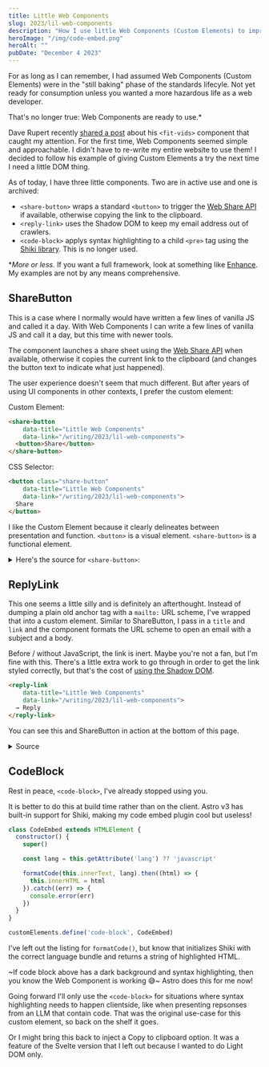 ```yaml
---
title: Little Web Components
slug: 2023/lil-web-components
description: "How I use little Web Components (Custom Elements) to improve my website"
heroImage: "/img/code-embed.png"
heroAlt: ""
pubDate: "December 4 2023"
---
```


For as long as I can remember, I had assumed Web Components (Custom Elements) were in the "still baking" phase of the standards lifecyle. Not yet ready for consumption unless you wanted a more hazardous life as a web developer.

That's no longer true: Web Components are ready to use.*

Dave Rupert recently [shared a post](https://daverupert.com/2023/10/fitvids-has-a-web-component-now/) about his `<fit-vids>` component that caught my attention. For the first time, Web Components seemed simple and approachable. I didn't have to re-write my entire website to use them! I decided to follow his example of giving Custom Elements a try the next time I need a little DOM thing.

As of today, I have three little components. Two are in active use and one is archived:

* `<share-button>` wraps a standard `<button>` to trigger the [Web Share API](https://developer.mozilla.org/en-US/docs/Web/API/Web_Share_API) if available, otherwise copying the link to the clipboard.
* `<reply-link>` uses the Shadow DOM to keep my email address out of crawlers.
* `<code-block>` applys syntax highlighting to a child `<pre>` tag using the [Shiki library](https://shiki.matsu.io/). This is no longer used.

\*_More or less._ If you want a full framework, look at something like [Enhance](https://enhance.dev/). My examples are not by any means comprehensive.

## ShareButton

This is a case where I normally would have written a few lines of vanilla JS and called it a day. With Web Components I can write a few lines of vanilla JS and call it a day, but this time with newer tools.

The component launches a share sheet using the [Web Share API](https://developer.mozilla.org/en-US/docs/Web/API/Web_Share_API) when available, otherwise it copies the current link to the clipboard (and changes the button text to indicate what just happened).

The user experience doesn't seem that much different. But after years of using UI components in other contexts, I prefer the custom element:

Custom Element:
```html
<share-button
    data-title="Little Web Components"
    data-link="/writing/2023/lil-web-components">
  <button>Share</button>
</share-button>
```

CSS Selector:
```html
<button class="share-button"
    data-title="Little Web Components"
    data-link="/writing/2023/lil-web-components">
  Share
</button>
```

I like the Custom Element because it clearly delineates between presentation and function. `<button>` is a visual element. `<share-button>` is a functional element.

<details>
<summary>Here's the source for <code>&lt;share-button></code>:</summary>

```ts
class ShareButton extends HTMLElement {
  constructor() {
    super();

    const { title, link, description } = this.dataset;
    if (!link) return;

    const $button = this.querySelector("button");
    if (!$button) return;

    $button.addEventListener("click", () => {
      if ("share" in navigator) {
        share()
      } else if ("clipboard" in navigator) {
        copyToClipboard()
      }
    });

    function share() {
      // call navigator.share()
    }

    function copyToClipboard() {
      // call navigator.clipboard.writeText()
      // swap the button text
    }
  }
}

customElements.define("share-button", ShareButton);
```
</details>

## ReplyLink

This one seems a little silly and is definitely an afterthought. Instead of dumping a plain old anchor tag with a `mailto:` URL scheme, I've wrapped that into a custom element. Similar to ShareButton, I pass in a `title` and `link` and the component formats the URL scheme to open an email with a subject and a body.

Before / without JavaScript, the link is inert. Maybe you're not a fan, but I'm fine with this. There's a little extra work to go through in order to get the link styled correctly, but that's the cost of [using the Shadow DOM](https://developer.mozilla.org/en-US/docs/Web/API/Web_components/Using_shadow_DOM).


```html
<reply-link
    data-title="Little Web Components"
    data-link="/writing/2023/lil-web-components">
  → Reply
</reply-link>
```

You can see this and ShareButton in action at the bottom of this page.

<details>
<summary>Source</summary>

```js
class ReplyLink extends HTMLElement {
  constructor() {
    super();
  }
  connectedCallback() {
    const { title, link } = this.dataset;
    if (!link) return;

    const shadow = this.attachShadow({ mode: "closed" });
    const subject = encodeURIComponent(`Re: ${title}`);
    const body = encodeURIComponent(`\n\nLink to: ${link}\n`)

    const style = document.createElement("style");
    style.textContent = `
      a {
        color: var(--text-dim);
        text-decoration: none;
      }
      a:hover {
        text-decoration: underline;
        text-underline-offset: 2px;
      }
    `;

    const a = document.createElement("a");
    a.setAttribute("href", `mailto:test@example.com?subject=${subject}&body=${body}`);
    a.innerHTML = "→ Reply";

    shadow.append(style, a)
  }
}

customElements.define("reply-link", ReplyLink);
```
</details>


## CodeBlock

Rest in peace, `<code-block>`, I've already stopped using you.

It is better to do this at build time rather than on the client. Astro v3 has built-in support for Shiki, making my code embed plugin cool but useless!

```js
class CodeEmbed extends HTMLElement {
  constructor() {
    super()

    const lang = this.getAttribute('lang') ?? 'javascript'

    formatCode(this.innerText, lang).then((html) => {
      this.innerHTML = html
    }).catch((err) => {
      console.error(err)
    })
  }
}

customElements.define('code-block', CodeEmbed)
```

I've left out the listing for `formatCode()`, but know that initializes Shiki with the correct language bundle and returns a string of highlighted HTML.

~If code block above has a dark background and syntax highlighting, then you know the Web Component is working 😅~ Astro does this for me now!

Going forward I'll only use the `<code-block>` for situations where syntax highlighting needs to happen clientside, like when presenting repsonses from an LLM that contain code. That was the original use-case for this custom element, so back on the shelf it goes.

Or I might bring this back to inject a Copy to clipboard option. It was a feature of the Svelte version that I left out because I wanted to do Light DOM only.